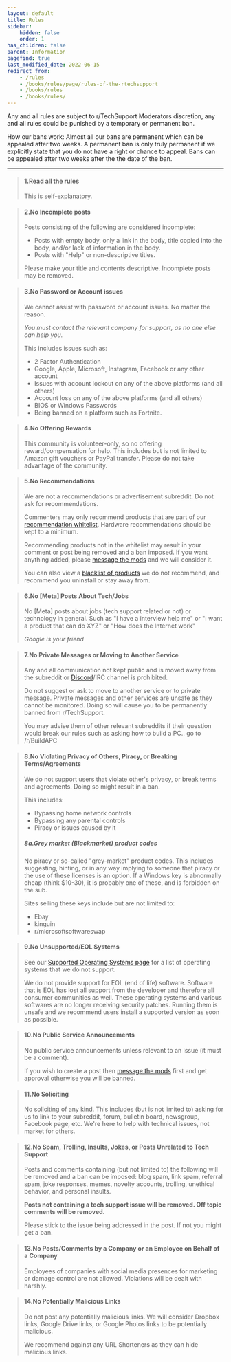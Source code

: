 ```yaml
---
layout: default
title: Rules
sidebar:
    hidden: false
    order: 1
has_children: false
parent: Information
pagefind: true
last_modified_date: 2022-06-15
redirect_from: 
    - /rules
    - /books/rules/page/rules-of-the-rtechsupport
    - /books/rules
    - /books/rules/
---
```


Any and all rules are subject to r/TechSupport Moderators discretion, any and all rules could be punished by a temporary or permanent ban.

How our bans work: Almost all our bans are permanent which can be appealed after two weeks. A permanent ban is only truly permanent if we explicitly state that you do not have a right or chance to appeal. Bans can be appealed after two weeks after the the date of the ban. 

---

> #### Read all the rules 
> This is self-explanatory.

> #### No Incomplete posts
>
> Posts consisting of the following are considered incomplete:
> * Posts with empty body, only a link in the body, title copied into the body, and/or lack of information in the body.
> * Posts with "Help" or non-descriptive titles. 
>
> Please make your title and contents descriptive. Incomplete posts may be removed.

> #### No Password or Account issues
> We cannot assist with password or account issues. No matter the reason.
> 
> *You must contact the relevant company for support, as no one else can help you.*
> 
> This includes issues such as:
> * 2 Factor Authentication
> * Google, Apple, Microsoft, Instagram, Facebook or any other account
> * Issues with account lockout on any of the above platforms (and all others)
> * Account loss on any of the above platforms (and all others)
> * BIOS or Windows Passwords
> * Being banned on a platform such as Fortnite.

> #### No Offering Rewards
> This community is volunteer-only, so no offering reward/compensation for help. This includes but is not limited to Amazon gift vouchers or PayPal transfer. Please do not take advantage of the community.

> #### No Recommendations
> We are not a recommendations or advertisement subreddit. Do not ask for recommendations.
> 
> Commenters may only recommend products that are part of our [recommendation whitelist](/docs/recommendations/whitelist). 
> Hardware recommendations should be kept to a minimum.
>  
> Recommending products not in the whitelist may result in your comment or post being removed and a ban imposed. If you want anything added, please [message the mods](https://www.reddit.com/message/compose?to=/r/techsupport) and we will consider it.
>  
> You can also view a [blacklist of products](/docs/recommendations/blacklist) we do not recommend, and recommend you uninstall or stay away from.

> #### No [Meta] Posts About Tech/Jobs
> No [Meta] posts about jobs (tech support related or not) or technology in general.
> Such as "I have a interview help me" or "I want a product that can do XYZ" or "How does the Internet work"
> 
> *Google is your friend*

> #### No Private Messages or Moving to Another Service
> Any and all communication not kept public and is moved away from the subreddit or [Discord](https://discord.gg/2EDwzWa)/IRC channel is prohibited. 
> 
> Do not suggest or ask to move to another service or to private message. Private messages and other services are unsafe as they cannot be monitored. Doing so will cause you to be permanently banned from r/TechSupport.
> 
> You may advise them of other relevant subreddits if their question would break our rules such as asking how to build a PC.. go to /r/BuildAPC

> #### No Violating Privacy of Others, Piracy, or Breaking Terms/Agreements
> We do not support users that violate other's privacy, or break terms and agreements. Doing so might result in a ban.
> 
> This includes:
> 
> * Bypassing home network controls
> * Bypassing any parental controls
> * Piracy or issues caused by it
> 
> ##### Grey market (Blackmarket) product codes
> No piracy or so-called "grey-market" product codes. This includes suggesting, hinting, or in any way implying to someone that piracy or the use of these licenses is an option. If a Windows key is abnormally cheap (think $10-30), it is probably one of these, and is forbidden on the sub.
> 
> Sites selling these keys include but are not limited to:
> * Ebay
> * kinguin
> * r/microsoftsoftwareswap

> #### No Unsupported/EOL Systems
> See our [Supported Operating Systems page](/docs/meta/supported-os#no-support) for a list of operating systems that we do not support.
> 
> We do not provide support for EOL (end of life) software. Software that is EOL has lost all support from the developer and therefore all consumer communities as well.
> These operating systems and various softwares are no longer receiving security patches. Running them is unsafe and we recommend users install a supported version as soon as possible. 

> #### No Public Service Announcements
> No public service announcements unless relevant to an issue (it must be a comment). 
> 
> If you wish to create a post then [message the mods](https://www.reddit.com/message/compose?to=/r/techsupport) first and get approval otherwise you will be banned.


> #### No Soliciting
> No soliciting of any kind. This includes (but is not limited to) asking for us to link to your subreddit, forum, bulletin board, newsgroup, Facebook page, etc. We're here to help with technical issues, not market for others.

> #### No Spam, Trolling, Insults, Jokes, or Posts Unrelated to Tech Support
> Posts and comments containing (but not limited to) the following will be removed and a ban can be imposed: blog spam, link spam, referral spam, joke responses, memes, novelty accounts, trolling, unethical behavior, and personal insults.
> 
> **Posts not containing a tech support issue will be removed. Off topic comments will be removed.**
> 
> Please stick to the issue being addressed in the post. If not you might get a ban.

> #### No Posts/Comments by a Company or an Employee on Behalf of a Company
> Employees of companies with social media presences for marketing or damage control are not allowed. Violations will be dealt with harshly.

> #### No Potentially Malicious Links
> Do not post any potentially malicious links. We will consider Dropbox links, Google Drive links, or Google Photos links to be potentially malicious. 
> 
> We recommend against any URL Shorteners as they can hide malicious links.

<style>
body {
  counter-reset: headlist subheadlist;
}

h4::before {
  content: counter(headlist) ".";
  counter-increment: headlist;
}

h5::before {
    content: counter(headlist) counter(subheadlist, lower-alpha) ".";
    counter-increment: subheadlist;
}
</style>
